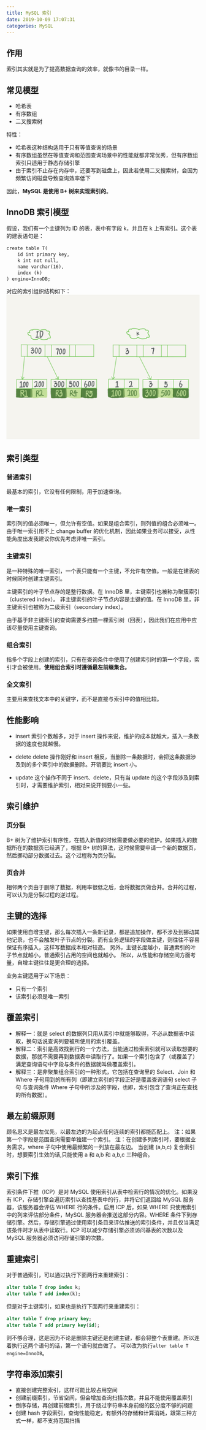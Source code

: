 ```yaml
---
title: MySQL 索引
date: 2019-10-09 17:07:31
categories: MySQL
---
```

## 作用
索引其实就是为了提高数据查询的效率，就像书的目录一样。

## 常见模型
* 哈希表
* 有序数组
* 二叉搜索树

特性：
* 哈希表这种结构适用于只有等值查询的场景
* 有序数组虽然在等值查询和范围查询场景中的性能就都非常优秀，但有序数组索引只适用于静态存储引擎
* 由于索引不止存在内存中，还要写到磁盘上，因此若使用二叉搜索树，会因为频繁访问磁盘导致查询效率低下

因此，**MySQL 是使用 B+ 树来实现索引的**。

## InnoDB 索引模型
假设，我们有一个主键列为 ID 的表，表中有字段 k，并且在 k 上有索引。这个表的建表语句是：
```mysql
create table T(
    id int primary key, 
    k int not null, 
    name varchar(16),
    index (k)
) engine=InnoDB;
```

对应的索引组织结构如下：
![InnoDB 索引组织结构示例](/images/mysql/InnoDB索引组织结构示例.png)

## 索引类型
### 普通索引
最基本的索引，它没有任何限制，用于加速查询。

### 唯一索引
索引列的值必须唯一，但允许有空值。如果是组合索引，则列值的组合必须唯一。
由于唯一索引用不上 change buffer 的优化机制，因此如果业务可以接受，从性能角度出发我建议你优先考虑非唯一索引。

### 主键索引
是一种特殊的唯一索引，一个表只能有一个主键，不允许有空值。一般是在建表的时候同时创建主键索引。

主键索引的叶子节点存的是整行数据。在 InnoDB 里，主键索引也被称为聚簇索引（clustered index）。
非主键索引的叶子节点内容是主键的值。在 InnoDB 里，非主键索引也被称为二级索引（secondary index）。

由于基于非主键索引的查询需要多扫描一棵索引树（回表），因此我们在应用中应该尽量使用主键查询。

### 组合索引
指多个字段上创建的索引，只有在查询条件中使用了创建索引时的第一个字段，索引才会被使用。**使用组合索引时遵循最左前缀集合。**

### 全文索引
主要用来查找文本中的关键字，而不是直接与索引中的值相比较。

## 性能影响
* insert 索引个数越多，对于 insert 操作来说，维护的成本就越大，插入一条数据的速度也就越慢。

* delete delete 操作刚好和 insert 相反，当删除一条数据时，会把这条数据涉及到的多个索引中的数据删除。开销要比 insert 小。

* update 这个操作不同于 insert、delete，只有当 update 的这个字段涉及到索引时，才需要维护索引，相对来说开销要小一些。

## 索引维护
### 页分裂
B+ 树为了维护索引有序性，在插入新值的时候需要做必要的维护。如果插入的数据所在的数据页已经满了，根据 B+ 树的算法，这时候需要申请一个新的数据页，然后挪动部分数据过去。这个过程称为页分裂。

### 页合并
相邻两个页由于删除了数据，利用率很低之后，会将数据页做合并。合并的过程，可以认为是分裂过程的逆过程。

## 主键的选择
如果使用自增主键，那么每次插入一条新记录，都是追加操作，都不涉及到挪动其他记录，也不会触发叶子节点的分裂。而有业务逻辑的字段做主键，则往往不容易保证有序插入，这样写数据成本相对较高。
另外，主键长度越小，普通索引的叶子节点就越小，普通索引占用的空间也就越小。
所以，从性能和存储空间方面考量，自增主键往往是更合理的选择。

业务主键适用于以下场景：
* 只有一个索引
* 该索引必须是唯一索引

## 覆盖索引
* 解释一：就是 select 的数据列只用从索引中就能够取得，不必从数据表中读取，换句话说查询列要被所使用的索引覆盖。
* 解释二：索引是高效找到行的一个方法，当能通过检索索引就可以读取想要的数据，那就不需要再到数据表中读取行了。如果一个索引包含了（或覆盖了）满足查询语句中字段与条件的数据就叫做覆盖索引。
* 解释三：是非聚集组合索引的一种形式，它包括在查询里的 Select、Join 和 Where 子句用到的所有列（即建立索引的字段正好是覆盖查询语句 select 子句 与查询条件 Where 子句中所涉及的字段，也即，索引包含了查询正在查找的所有数据）。

## 最左前缀原则
顾名思义是最左优先，以最左边的为起点任何连续的索引都能匹配上。
注：如果第一个字段是范围查询需要单独建一个索引。
注：在创建多列索引时，要根据业务需求，where 子句中使用最频繁的一列放在最左边。
当创建 (a,b,c) 复合索引时，想要索引生效的话,只能使用 a 和 a,b 和 a,b,c 三种组合。

## 索引下推
索引条件下推（ICP）是对 MySQL 使用索引从表中检索行的情况的优化。如果没有 ICP，存储引擎会遍历索引以查找基表中的行，并将它们返回给 MySQL 服务器，该服务器会评估 WHERE 行的条件。启用 ICP 后，如果 WHERE 只使用索引中的列来评估部分条件，MySQL 服务器会推送这部分内容。WHERE 条件下到存储引擎。然后，存储引擎通过使用索引条目来评估推送的索引条件，并且仅当满足该条件时才从表中读取行。ICP 可以减少存储引擎必须访问基表的次数以及 MySQL 服务器必须访问存储引擎的次数。

## 重建索引
对于普通索引，可以通过执行下面两行来重建索引：
```sql
alter table T drop index k;
alter table T add index(k);
```

但是对于主键索引，如果也是执行下面两行来重建索引：
```sql
alter table T drop primary key;
alter table T add primary key(id);
```
则不够合理，这是因为不论是删除主键还是创建主键，都会将整个表重建。所以连着执行这两个语句的话，第一个语句就白做了。
可以改为执行```alter table T engine=InnoDB```。

## 字符串添加索引
* 直接创建完整索引，这样可能比较占用空间
* 创建前缀索引，节省空间，但会增加查询扫描次数，并且不能使用覆盖索引
* 倒序存储，再创建前缀索引，用于绕过字符串本身前缀的区分度不够的问题
* 创建 hash 字段索引，查询性能稳定，有额外的存储和计算消耗，跟第三种方式一样，都不支持范围扫描